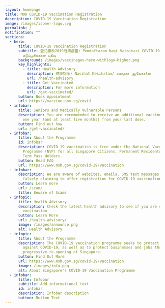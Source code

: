 ```yaml
---
layout: homepage
title: MOH COVID-19 Vaccination Registration
description: COVID-19 Vaccination Registration
image: /images/isomer-logo.svg
permalink: /
notification: ""
sections:
  - hero:
      title: COVID-19 Vaccination Registration
      subtitle: 登记接种2019冠病疫苗/ Pendaftaran bagi Vaksinasi COVID-19/ கொவிட்-19
        தடுப்பூசிக்கான பதிவு
      background: /images/vaccinegov-hero-withlogo-higher.png
      key_highlights:
        - title: Health Advisory
          description: 健康指示/ Nasihat Kesihatan/ சுகாதார ஆலோசனை
          url: /health-advisory
        - title: Get Vaccinated
          description: For more information
          url: /get-vaccinated/
      button: Book Appointment
      url: https://vaccine.gov.sg/covid
  - infobar:
      title: Seniors and Medically Vulnerable Persons
      description: You are recommended to receive an additional vaccine dose at around
        one year (and at least five months) from your last dose.
      button: Find out how
      url: /get-vaccinated/
  - infobar:
      title: About the Programme
      id: infobar
      description: COVID-19 vaccination is free under the National Vaccination
        Programme (NVP) for all Singapore Citizens, Permanent Residents and Long
        Term Pass Holders.
      button: Read FAQ
      url: https://www.moh.gov.sg/covid-19/vaccination
  - infobar:
      description: We are aware of websites, emails, SMS text messages and phone calls
        falsely claiming to offer registration for COVID-19 vaccination
      button: Learn more
      url: /scam/
      title: Beware of Scams
  - infopic:
      title: Health Advisory
      description: Check the latest health advisory to see if you are suitable for the
        vaccination
      button: Learn More
      url: /health-advisory/
      image: /images/announce.png
      alt: Health Advisory
  - infopic:
      title: About the Programme
      description: The COVID-19 vaccination programme seeks to protect Singaporeans
        against COVID-19, as well as to protect businesses and jobs through the
        progressive re-opening of Singapore.
      button: Find Out More
      url: https://www.moh.gov.sg/covid-19/vaccination
      image: /images/info.png
      alt: About Singapore's COVID-19 Vaccination Programme
  - infobar:
      title: Infobar
      subtitle: Add informational text
      id: infobar
      description: Infobar description
      button: Button Text
---
```


